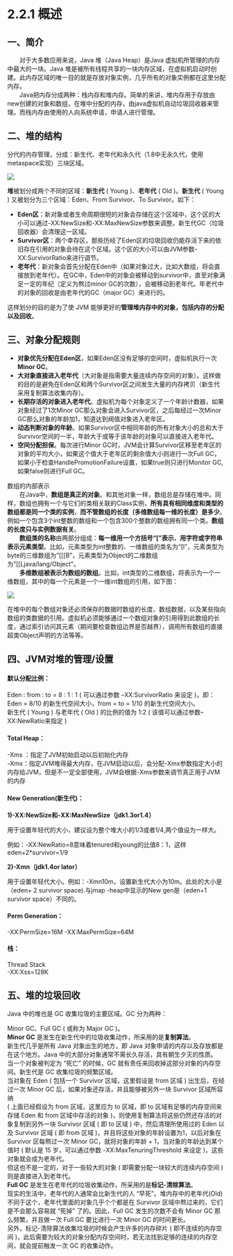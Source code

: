# 2.2.1 概述

## 一、简介

　　对于大多数应用来说，Java 堆（Java Heap）是Java 虚拟机所管理的内存中最大的一块。Java 堆是被所有线程共享的一块内存区域，在虚拟机启动时创建。此内存区域的唯一目的就是存放对象实例，几乎所有的对象实例都在这里分配内存。　　  
　　Java把内存分成两种：栈内存和堆内存。简单的来讲，堆内存用于存放由new创建的对象和数组，在堆中分配的内存，由java虚拟机自动垃圾回收器来管理。而栈内存由使用的人向系统申请，申请人进行管理。

## 二、堆的结构

分代的内存管理，分成：新生代、老年代和永久代（1.8中无永久代，使用metaspace实现）三块区域。

![](https://images2017.cnblogs.com/blog/285763/201708/285763-20170804154957194-1883454534.png)

**堆**被划分成两个不同的区域：**新生代** \( Young \)、**老年代** \( Old \)。**新生代** \( Young \) 又被划分为三个区域：Eden、From Survivor、To Survivor。如下：

* **Eden区**：新对象或者生命周期很短的对象会存储在这个区域中，这个区的大小可以通过-XX:NewSize和-XX:MaxNewSize参数来调整。新生代GC（垃圾回收器）会清理这一区域。
* **Survivor区**：两个幸存区，那些历经了Eden区的垃圾回收仍能存活下来的依旧存在引用的对象会待在这个区域。这个区的大小可以由JVM参数-XX:SurvivorRatio来进行调节。
* **老年代**：新对象会首先分配在Eden中（如果对象过大，比如大数组，将会直接放到老年代）。在GC中，Eden中的对象会被移动到survivor中，直至对象满足一定的年纪（定义为熬过minor GC的次数），会被移动到老年代。年老代中的对象的回收是由老年代的GC（major GC）来进行的。

这样划分的目的是为了使 JVM 能够更好的**管理堆内存中的对象，包括内存的分配以及回收**。

## 三、对象分配规则

* **对象优先分配在Eden区**，如果Eden区没有足够的空间时，虚拟机执行一次**Minor GC**。
* **大对象直接进入老年代**（大对象是指需要大量连续内存空间的对象）。这样做的目的是避免在Eden区和两个Survivor区之间发生大量的内存拷贝（新生代采用复制算法收集内存）。
* **长期存活的对象进入老年代**。虚拟机为每个对象定义了一个年龄计数器，如果对象经过了1次Minor GC那么对象会进入Survivor区，之后每经过一次Minor GC那么对象的年龄加1，知道达到阀值对象进入老年区。
* **动态判断对象的年龄**。如果Survivor区中相同年龄的所有对象大小的总和大于Survivor空间的一半，年龄大于或等于该年龄的对象可以直接进入老年代。
* **空间分配担保**。每次进行Minor GC时，JVM会计算Survivor区移至老年区的对象的平均大小，如果这个值大于老年区的剩余值大小则进行一次Full GC，如果小于检查HandlePromotionFailure设置，如果true则只进行Monitor GC,如果false则进行Full GC。

数组的内部表示  
　　在Java中，**数组是真正的对象**。和其他对象一样，数组总是存储在堆中。同样，数组也拥有一个与它们的类相关联的Class实例，**所有具有相同维度和类型的数组都是同一个类的实例**，**而不管数组的长度（多维数组每一维的长度）是多少**。例如一个包含3个int整数的数组和一个包含300个整数的数组拥有同一个类。**数组的长度只与实例数据有关**。  
　　**数组类的名称**由两部分组成：**每一维用一个方括号“\[”表示**，**用字符或字符串表示元素类型**。比如，元素类型为int整数的、一维数组的类名为“\[I”，元素类型为byte的三维数组为“\[\[\[B”，元素类型为Object的二维数组为“\[\[Ljava/lang/Object”。  
　　**多维数组被表示为数组的数组**。比如，int类型的二维数组，将表示为一个一维数组，其中的每一个元素是一个一维int数组的引用，如下图：

![](https://images2017.cnblogs.com/blog/285763/201708/285763-20170804155158069-1186775138.png)

在堆中的每个数组对象还必须保存的数据时数组的长度、数组数据，以及某些指向数组的类数据的引用。虚拟机必须能够通过一个数组对象的引用得到此数组的长度，通过索引访问其元素（期间要检查数组边界是否越界），调用所有数组的直接超类Object声明的方法等等。

## 四、JVM对堆的管理/设置

#### 默认分配比例：

Eden : from : to = 8 : 1 : 1 \( 可以通过参数 –XX:SurvivorRatio 来设定 \)，即： Eden = 8/10 的新生代空间大小，from = to = 1/10 的新生代空间大小。  
新生代 \( Young \) 与老年代 \( Old \) 的比例的值为 1:2 \( 该值可以通过参数–XX:NewRatio来指定 \)

#### Total Heap：

-Xms ：指定了JVM初始启动以后初始化内存  
-Xmx：指定JVM堆得最大内存，在JVM启动以后，会分配-Xmx参数指定大小的内存给JVM，但是不一定全部使用，JVM会根据-Xms参数来调节真正用于JVM的内存

#### New Generation\(新生代\)：

**1\)-XX:NewSize和-XX:MaxNewSize（jdk1.3or1.4）**

用于设置年轻代的大小，建议设为整个堆大小的1/3或者1/4,两个值设为一样大。

例如：-XX:NewRatio=8意味着tenured和young的比值8：1，这样eden+2\*survivor=1/9

**2\)-Xmn（jdk1.4or lator）**

用于设置年轻代大小。例如：-Xmn10m，设置新生代大小为10m。此处的大小是（eden+ 2 survivor space\).与jmap -heap中显示的New gen是（eden+1 survivor space）不同的。

#### Perm Generation：

-XX:PermSize=16M -XX:MaxPermSize=64M

#### 栈：

Thread Stack  
-XX:Xss=128K

## 五、堆的垃圾回收

Java 中的堆也是 GC 收集垃圾的主要区域。GC 分为两种：

Minor GC、Full GC \( 或称为 Major GC \)。  
**Minor GC** 是发生在新生代中的垃圾收集动作，所采用的是**复制算法**。  
新生代几乎是所有 Java 对象出生的地方，即 Java 对象申请的内存以及存放都是在这个地方。Java 中的大部分对象通常不需长久存活，具有朝生夕灭的性质。  
当一个对象被判定为 “死亡” 的时候，GC 就有责任来回收掉这部分对象的内存空间。新生代是 GC 收集垃圾的频繁区域。  
当对象在 Eden \( 包括一个 Survivor 区域，这里假设是 from 区域 \) 出生后，在经过一次 Minor GC 后，如果对象还存活，并且能够被另外一块 Survivor 区域所容纳  
\( 上面已经假设为 from 区域，这里应为 to 区域，即 to 区域有足够的内存空间来存储 Eden 和 from 区域中存活的对象 \)，则使用复制算法将这些仍然还存活的对象复制到另外一块 Survivor 区域 \( 即 to 区域 \) 中，然后清理所使用过的 Eden 以及 Survivor 区域 \( 即 from 区域 \)，并且将这些对象的年龄设置为1，以后对象在 Survivor 区每熬过一次 Minor GC，就将对象的年龄 + 1，当对象的年龄达到某个值时 \( 默认是 15 岁，可以通过参数 -XX:MaxTenuringThreshold 来设定 \)，这些对象就会成为老年代。  
但这也不是一定的，对于一些较大的对象 \( 即需要分配一块较大的连续内存空间 \) 则是直接进入到老年代。  
**Full GC** 是发生在老年代的垃圾收集动作，所采用的是**标记-清除算法**。  
现实的生活中，老年代的人通常会比新生代的人 “早死”。堆内存中的老年代\(Old\)不同于这个，老年代里面的对象几乎个个都是在 Survivor 区域中熬过来的，它们是不会那么容易就 “死掉” 了的。因此，Full GC 发生的次数不会有 Minor GC 那么频繁，并且做一次 Full GC 要比进行一次 Minor GC 的时间更长。  
另外，标记-清除算法收集垃圾的时候会产生许多的内存碎片 \( 即不连续的内存空间 \)，此后需要为较大的对象分配内存空间时，若无法找到足够的连续的内存空间，就会提前触发一次 GC 的收集动作。

